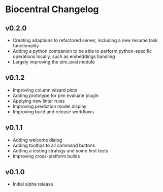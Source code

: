 # Biocentral Changelog

## v0.2.0
* Creating adaptions to refactored server, including a new resume task functionality
* Adding a python companion to be able to perform python-specific operations locally, such as embeddings handling
* Largely improving the plm_eval module

## v0.1.2
* Improving column wizard plots
* Adding prototype for plm evaluate plugin
* Applying new linter rules
* Improving prediction model display
* Improving build and release workflows

## v0.1.1
* Adding welcome dialog
* Adding tooltips to all command buttons
* Adding a testing strategy and some first tests
* Improving cross-platform builds

## v0.1.0
* Initial alpha release